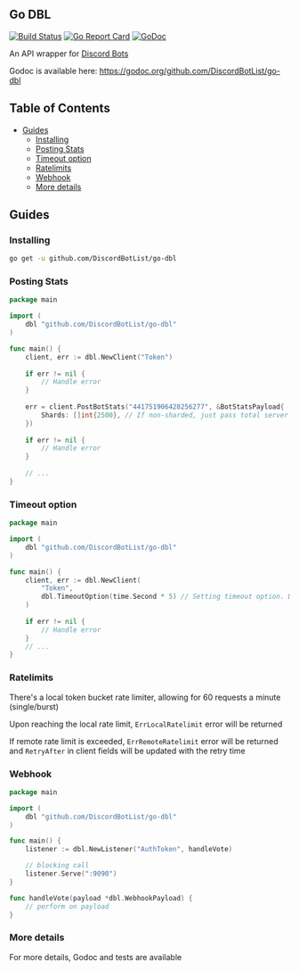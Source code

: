 ## Go DBL

[![Build Status](https://travis-ci.com/rumblefrog/go-dbl.svg?branch=master)](https://travis-ci.com/rumblefrog/go-dbl)
[![Go Report Card](https://goreportcard.com/badge/github.com/DiscordBotList/go-dbl)](https://goreportcard.com/report/github.com/DiscordBotList/go-dbl)
[![GoDoc](https://godoc.org/github.com/DiscordBotList/go-dbl?status.svg)](https://godoc.org/github.com/DiscordBotList/go-dbl)

An API wrapper for [Discord Bots](https://top.gg/)

Godoc is available here: https://godoc.org/github.com/DiscordBotList/go-dbl

<!-- START doctoc generated TOC please keep comment here to allow auto update -->
<!-- DON'T EDIT THIS SECTION, INSTEAD RE-RUN doctoc TO UPDATE -->
## Table of Contents

- [Guides](#guides)
  - [Installing](#installing)
  - [Posting Stats](#posting-stats)
  - [Timeout option](#timeout-option)
  - [Ratelimits](#ratelimits)
  - [Webhook](#webhook)
  - [More details](#more-details)

<!-- END doctoc generated TOC please keep comment here to allow auto update -->

## Guides

### Installing

```bash
go get -u github.com/DiscordBotList/go-dbl
```

### Posting Stats

```go
package main

import (
	dbl "github.com/DiscordBotList/go-dbl"
)

func main() {
	client, err := dbl.NewClient("Token")
	
	if err != nil {
		// Handle error
	}
	
	err = client.PostBotStats("441751906428256277", &BotStatsPayload{
		Shards: []int{2500}, // If non-sharded, just pass total server count as the only integer element
	})
	
	if err != nil {
		// Handle error
	}
	
	// ...
}
```

### Timeout option

```go
package main

import (
	dbl "github.com/DiscordBotList/go-dbl"
)

func main() {
	client, err := dbl.NewClient(
		"Token",
		dbl.TimeoutOption(time.Second * 5) // Setting timeout option. Default is 3 seconds
	)
	
	if err != nil {
		// Handle error
	}
	// ...
}
```

### Ratelimits

There's a local token bucket rate limiter, allowing for 60 requests a minute (single/burst)

Upon reaching the local rate limit, `ErrLocalRatelimit` error will be returned

If remote rate limit is exceeded, `ErrRemoteRatelimit` error will be returned and `RetryAfter` in client fields will be updated with the retry time

### Webhook

```go
package main

import (
	dbl "github.com/DiscordBotList/go-dbl"
)

func main() {
	listener := dbl.NewListener("AuthToken", handleVote)

	// blocking call
	listener.Serve(":9090")
}

func handleVote(payload *dbl.WebhookPayload) {
	// perform on payload
}
```

### More details

For more details, Godoc and tests are available

